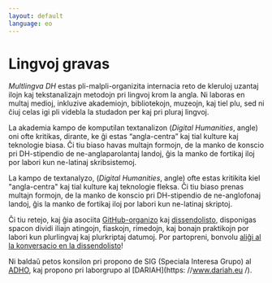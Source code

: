 ```yaml
---
layout: default
language: eo
---
```


# Lingvoj gravas

*Multlingva DH* estas pli-malpli-organizita internacia reto de kleruloj uzantaj ilojn kaj tekstanalizajn metodojn pri lingvoj krom la angla. Ni laboras en multaj medioj, inkluzive akademiojn, bibliotekojn, muzeojn, kaj tiel plu, sed ni ĉiuj celas igi pli videbla la studadon per kaj pri pluraj lingvoj.

La akademia kampo de komputilan textanalizon (*Digital Humanities*, angle) oni ofte kritikas, dirante, ke ĝi estas “angla-centra” kaj tial kulture kaj teknologie biasa. Ĉi tiu biaso havas multajn formojn, de la manko de konscio pri DH-stipendio de ne-anglaparolantaj landoj, ĝis la manko de fortikaj iloj por labori kun ne-latinaj skribsistemoj.

La kampo de textanalyzo, (*Digital Humanities*, angle) ofte estas kritikita kiel "angla-centra" kaj tial kulture kaj teknologie fleksa. Ĉi tiu biaso prenas multajn formojn, de la manko de konscio pri DH-stipendio de ne-anglofonaj landoj, ĝis la manko de fortikaj iloj por labori kun ne-latinaj skriptoj.

Ĉi tiu retejo, kaj ĝia asociita [GitHub-organizo](https://github.com/multilingual-dh) kaj [dissendolisto](https://mailman.stanford.edu/mailman/listinfo/multilingual-dh), disponigas spacon dividi iliajn atingojn, fiaskojn, rimedojn, kaj bonajn praktikojn por labori kun plurlingvaj kaj plurkriptaj datumoj. Por partopreni, bonvolu [aliĝi al la konversacio en la dissendolisto](https://mailman.stanford.edu/mailman/listinfo/multilingual-dh)!

Ni baldaŭ petos konsilon pri propono de SIG (Speciala Interesa Grupo) al [ADHO](http://adho.org/), kaj propono pri laborgrupo al [DARIAH](https: //www.dariah.eu /).
